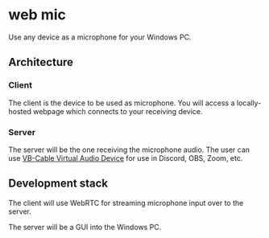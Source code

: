 # web mic

Use any device as a microphone for your Windows PC.

## Architecture

### Client

The client is the device to be used as microphone.
You will access a locally-hosted webpage which connects to your receiving device.

### Server

The server will be the one receiving the microphone audio.
The user can use [VB-Cable Virtual Audio Device](https://vb-audio.com/Cable/) for use in Discord, OBS, Zoom, etc.

## Development stack

The client will use WebRTC for streaming microphone input over to the server.

The server will be a GUI into the Windows PC.

